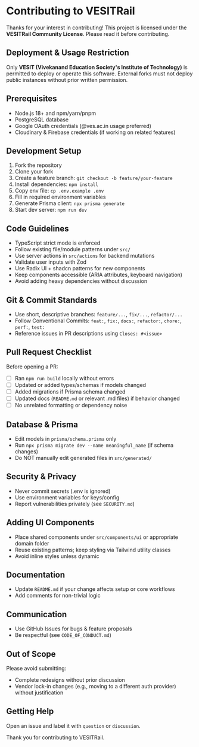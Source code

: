 # Contributing to VESITRail

Thanks for your interest in contributing! This project is licensed under the **VESITRail Community License**. Please read it before contributing.

## Deployment & Usage Restriction

Only **VESIT (Vivekanand Education Society's Institute of Technology)** is permitted to deploy or operate this software. External forks must not deploy public instances without prior written permission.

## Prerequisites

- Node.js 18+ and npm/yarn/pnpm
- PostgreSQL database
- Google OAuth credentials (@ves.ac.in usage preferred)
- Cloudinary & Firebase credentials (if working on related features)

## Development Setup

1. Fork the repository
2. Clone your fork
3. Create a feature branch: `git checkout -b feature/your-feature`
4. Install dependencies: `npm install`
5. Copy env file: `cp .env.example .env`
6. Fill in required environment variables
7. Generate Prisma client: `npx prisma generate`
8. Start dev server: `npm run dev`

## Code Guidelines

- TypeScript strict mode is enforced
- Follow existing file/module patterns under `src/`
- Use server actions in `src/actions` for backend mutations
- Validate user inputs with Zod
- Use Radix UI + shadcn patterns for new components
- Keep components accessible (ARIA attributes, keyboard navigation)
- Avoid adding heavy dependencies without discussion

## Git & Commit Standards

- Use short, descriptive branches: `feature/...`, `fix/...`, `refactor/...`
- Follow Conventional Commits: `feat:`, `fix:`, `docs:`, `refactor:`, `chore:`, `perf:`, `test:`
- Reference issues in PR descriptions using `Closes: #<issue>`

## Pull Request Checklist

Before opening a PR:

- [ ] Ran `npm run build` locally without errors
- [ ] Updated or added types/schemas if models changed
- [ ] Added migrations if Prisma schema changed
- [ ] Updated docs (`README.md` or relevant .md files) if behavior changed
- [ ] No unrelated formatting or dependency noise

## Database & Prisma

- Edit models in `prisma/schema.prisma` only
- Run `npx prisma migrate dev --name meaningful_name` (if schema changes)
- Do NOT manually edit generated files in `src/generated/`

## Security & Privacy

- Never commit secrets (.env is ignored)
- Use environment variables for keys/config
- Report vulnerabilities privately (see `SECURITY.md`)

## Adding UI Components

- Place shared components under `src/components/ui` or appropriate domain folder
- Reuse existing patterns; keep styling via Tailwind utility classes
- Avoid inline styles unless dynamic

## Documentation

- Update `README.md` if your change affects setup or core workflows
- Add comments for non-trivial logic

## Communication

- Use GitHub Issues for bugs & feature proposals
- Be respectful (see `CODE_OF_CONDUCT.md`)

## Out of Scope

Please avoid submitting:

- Complete redesigns without prior discussion
- Vendor lock-in changes (e.g., moving to a different auth provider) without justification

## Getting Help

Open an issue and label it with `question` or `discussion`.

Thank you for contributing to VESITRail.
